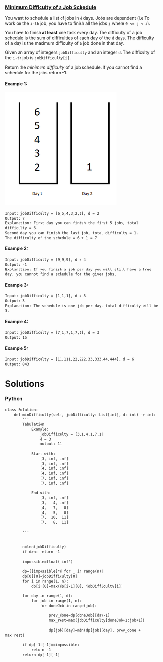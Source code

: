 ### [Minimum Difficulty of a Job Schedule](https://leetcode.com/problems/minimum-difficulty-of-a-job-schedule/) <br>

You want to schedule a list of jobs in `d` days. Jobs are dependent (i.e To work on the `i-th` job, you have to finish all the jobs `j` where `0 <= j < i`).

You have to finish **at least** one task every day. The difficulty of a job schedule is the sum of difficulties of each day of the `d` days. The difficulty of a day is the maximum difficulty of a job done in that day.

Given an array of integers `jobDifficulty` and an integer `d`. The difficulty of the `i-th` job is `jobDifficulty[i]`.

Return the *minimum difficulty* of a job schedule. If you cannot find a schedule for the jobs return **-1**.




#### Example 1:
<img src="../../../../../images/1335.png">

```
Input: jobDifficulty = [6,5,4,3,2,1], d = 2
Output: 7
Explanation: First day you can finish the first 5 jobs, total difficulty = 6.
Second day you can finish the last job, total difficulty = 1.
The difficulty of the schedule = 6 + 1 = 7 

```

#### Example 2:

```
Input: jobDifficulty = [9,9,9], d = 4
Output: -1
Explanation: If you finish a job per day you will still have a free day. you cannot find a schedule for the given jobs.

```


#### Example 3:

```
Input: jobDifficulty = [1,1,1], d = 3
Output: 3
Explanation: The schedule is one job per day. total difficulty will be 3.

```


#### Example 4:

```
Input: jobDifficulty = [7,1,7,1,7,1], d = 3
Output: 15

```


#### Example 5:

```
Input: jobDifficulty = [11,111,22,222,33,333,44,444], d = 6
Output: 843

```

# Solutions

### Python
```
class Solution:
    def minDifficulty(self, jobDifficulty: List[int], d: int) -> int:
        '''
        Tabulation
            Example:
                jobDifficulty = [3,1,4,1,7,1]
                d = 3
                output: 11
        
            Start with:
                [3, inf, inf]
                [3, inf, inf]
                [4, inf, inf]
                [4, inf, inf]
                [7, inf, inf]
                [7, inf, inf]        
                
            End with:
                [3, inf, inf]
                [3,   4, inf]
                [4,   7,   8]
                [4,   5,   8]
                [7,  10,  11]
                [7,   8,  11]        
        
        '''
        
        
        n=len(jobDifficulty)
        if d>n: return -1
        
        impossible=float('inf')
        
        dp=[[impossible]*d for _ in range(n)]
        dp[0][0]=jobDifficulty[0]
        for i in range(1, n):
            dp[i][0]=max(dp[i-1][0], jobDifficulty[i])
        
        for day in range(1, d):
            for job in range(1, n):
                for doneJob in range(job):
                    
                    prev_done=dp[doneJob][day-1]
                    max_rest=max(jobDifficulty[doneJob+1:job+1])
                    
                    dp[job][day]=min(dp[job][day], prev_done + max_rest)
                                        
        if dp[-1][-1]==impossible:
            return -1
        return dp[-1][-1]

```
